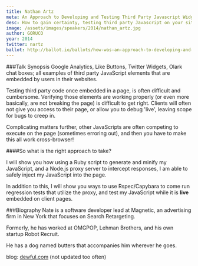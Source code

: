 ```yaml
---
title: Nathan Artz
meta: An Approach to Developing and Testing Third Party Javascript Widgets
desc: How to gain certainty, testing third party Javascript on your site
image: /assets/images/speakers/2014/nathan_artz.jpg
author: GORUCO
year: 2014
twitter: nartz
ballot: http://ballot.io/ballots/how-was-an-approach-to-developing-and-testing-third-party-javascript-widgets
---
```


###Talk Synopsis
Google Analytics, Like Buttons, Twitter Widgets, Olark chat boxes; all examples of third party JavaScript elements that are embedded by users in their websites.

Testing third party code once embedded in a page, is often difficult and cumbersome.  Verifying those elements are working properly (or even more basically, are not breaking the page) is difficult to get right.  Clients will often not give you access to their page, or allow you to debug 'live', leaving scope for bugs to creep in.

Complicating matters further, other JavaScripts are often competing to execute on the page (sometimes erroring out), and then you have to make this all work cross-browser!

####So what is the right approach to take?

I will show you how using a Ruby script to generate and minify my JavaScript, and a Node.js proxy server to intercept responses, I am able to safely inject my JavaScript into the page.

In addition to this, I will show you ways to use Rspec/Capybara to come run regression tests that utilize the proxy, and test my JavaScript while it is **live** embedded on client pages.


###Biography
Nate is a software developer lead at Magnetic, an advertising firm in New York that focuses on Search Retargeting.

Formerly, he has worked at OMGPOP, Lehman Brothers, and his own startup Robot Recruit.

He has a dog named butters that accompanies him wherever he goes.

blog: [dewful.com](http://dewful.com/) (not updated too often)

